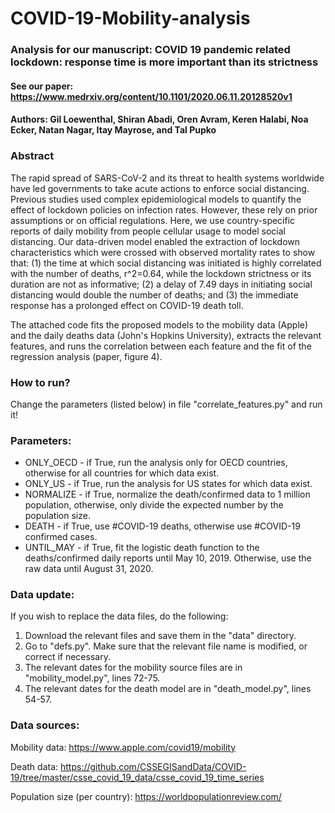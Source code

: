# COVID-19-Mobility-analysis
### Analysis for our manuscript: COVID 19 pandemic related lockdown: response time is more important than its strictness

#### See our paper: https://www.medrxiv.org/content/10.1101/2020.06.11.20128520v1

#### Authors: Gil Loewenthal, Shiran Abadi, Oren Avram, Keren Halabi, Noa Ecker, Natan Nagar, Itay Mayrose, and Tal Pupko

### Abstract
The rapid spread of SARS-CoV-2 and its threat to health systems worldwide have led governments to take acute actions to enforce social distancing. Previous studies used complex epidemiological models to quantify the effect of lockdown policies on infection rates. However, these rely on prior assumptions or on official regulations. Here, we use country-specific reports of daily mobility from people cellular usage to model social distancing. Our data-driven model enabled the extraction of lockdown characteristics which were crossed with observed mortality rates to show that: (1) the time at which social distancing was initiated is highly correlated with the number of deaths, r^2=0.64, while the lockdown strictness or its duration are not as informative; (2) a delay of 7.49 days in initiating social distancing would double the number of deaths; and (3) the immediate response has a prolonged effect on COVID-19 death toll.


The attached code fits the proposed models to the mobility data (Apple) and the daily deaths data (John's Hopkins University), extracts the relevant features, and runs the correlation between each feature and the fit of the regression analysis (paper, figure 4).

### How to run?
Change the parameters (listed below) in file "correlate_features.py" and run it!


### Parameters:
* ONLY_OECD - if True, run the analysis only for OECD countries, otherwise for all countries for which data exist.
* ONLY_US - if True, run the analysis for US states for which data exist.
* NORMALIZE - if True, normalize the death/confirmed data to 1 million population, otherwise, only divide the expected number by the population size.
* DEATH - if True, use #COVID-19 deaths, otherwise use #COVID-19 confirmed cases.
* UNTIL_MAY - if True, fit the logistic death function to the deaths/confirmed daily reports until May 10, 2019. Otherwise, use the raw data until August 31, 2020.


### Data update:
If you wish to replace the data files, do the following:
1) Download the relevant files and save them in the "data" directory.
2) Go to "defs.py". Make sure that the relevant file name is modified, or correct if necessary.
3) The relevant dates for the mobility source files are in "mobility_model.py", lines 72-75.
4) The relevant dates for the death model are in "death_model.py", lines 54-57.

### Data sources:
Mobility data: https://www.apple.com/covid19/mobility

Death data: https://github.com/CSSEGISandData/COVID-19/tree/master/csse_covid_19_data/csse_covid_19_time_series

Population size (per country): https://worldpopulationreview.com/
